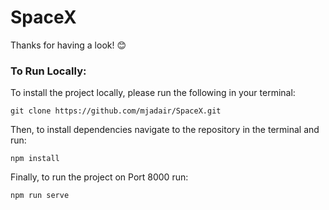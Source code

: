 # SpaceX

Thanks for having a look! 😊


### To Run Locally:
To install the project locally, please run the following in your terminal:

```
git clone https://github.com/mjadair/SpaceX.git
```

Then, to install dependencies navigate to the repository in the terminal and run:

```
npm install
```

Finally, to run the project on Port 8000 run:

```
npm run serve
```



